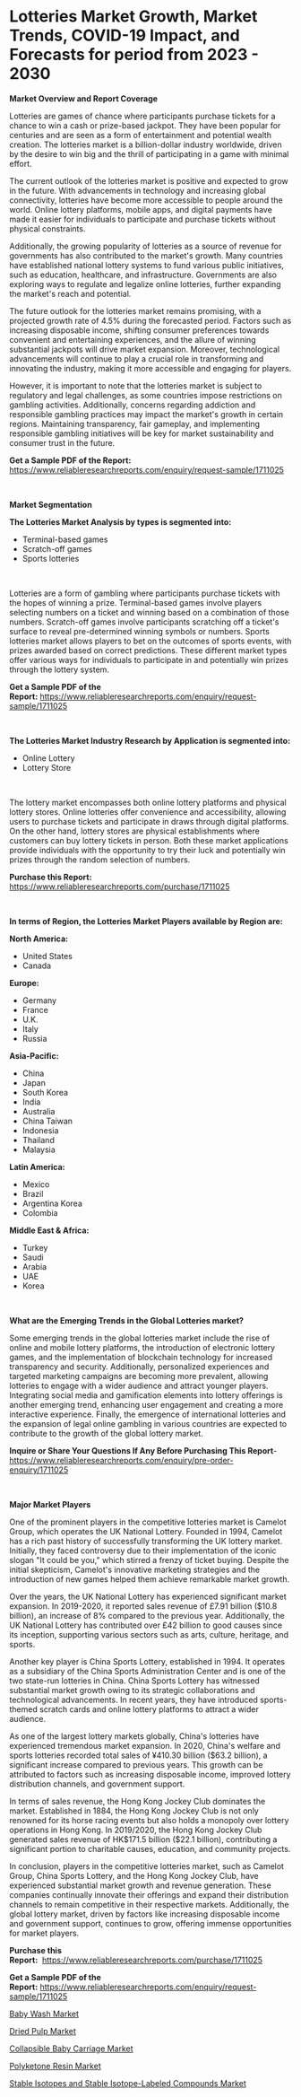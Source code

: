 <p><h1>Lotteries Market Growth, Market Trends, COVID-19 Impact, and Forecasts for period from 2023 - 2030</h1></p><p><strong>Market Overview and Report Coverage</strong></p>
<p><p>Lotteries are games of chance where participants purchase tickets for a chance to win a cash or prize-based jackpot. They have been popular for centuries and are seen as a form of entertainment and potential wealth creation. The lotteries market is a billion-dollar industry worldwide, driven by the desire to win big and the thrill of participating in a game with minimal effort.</p><p>The current outlook of the lotteries market is positive and expected to grow in the future. With advancements in technology and increasing global connectivity, lotteries have become more accessible to people around the world. Online lottery platforms, mobile apps, and digital payments have made it easier for individuals to participate and purchase tickets without physical constraints.</p><p>Additionally, the growing popularity of lotteries as a source of revenue for governments has also contributed to the market's growth. Many countries have established national lottery systems to fund various public initiatives, such as education, healthcare, and infrastructure. Governments are also exploring ways to regulate and legalize online lotteries, further expanding the market's reach and potential.</p><p>The future outlook for the lotteries market remains promising, with a projected growth rate of 4.5% during the forecasted period. Factors such as increasing disposable income, shifting consumer preferences towards convenient and entertaining experiences, and the allure of winning substantial jackpots will drive market expansion. Moreover, technological advancements will continue to play a crucial role in transforming and innovating the industry, making it more accessible and engaging for players.</p><p>However, it is important to note that the lotteries market is subject to regulatory and legal challenges, as some countries impose restrictions on gambling activities. Additionally, concerns regarding addiction and responsible gambling practices may impact the market's growth in certain regions. Maintaining transparency, fair gameplay, and implementing responsible gambling initiatives will be key for market sustainability and consumer trust in the future.</p></p>
<p><strong>Get a Sample PDF of the Report:</strong> <a href="https://www.reliableresearchreports.com/enquiry/request-sample/1711025">https://www.reliableresearchreports.com/enquiry/request-sample/1711025</a></p>
<p>&nbsp;</p>
<p><strong>Market Segmentation</strong></p>
<p><strong>The Lotteries Market Analysis by types is segmented into:</strong></p>
<p><ul><li>Terminal-based games</li><li>Scratch-off games</li><li>Sports lotteries</li></ul></p>
<p>&nbsp;</p>
<p><p>Lotteries are a form of gambling where participants purchase tickets with the hopes of winning a prize. Terminal-based games involve players selecting numbers on a ticket and winning based on a combination of those numbers. Scratch-off games involve participants scratching off a ticket's surface to reveal pre-determined winning symbols or numbers. Sports lotteries market allows players to bet on the outcomes of sports events, with prizes awarded based on correct predictions. These different market types offer various ways for individuals to participate in and potentially win prizes through the lottery system.</p></p>
<p><strong>Get a Sample PDF of the Report:</strong>&nbsp;<a href="https://www.reliableresearchreports.com/enquiry/request-sample/1711025">https://www.reliableresearchreports.com/enquiry/request-sample/1711025</a></p>
<p>&nbsp;</p>
<p><strong>The Lotteries Market Industry Research by Application is segmented into:</strong></p>
<p><ul><li>Online Lottery</li><li>Lottery Store</li></ul></p>
<p>&nbsp;</p>
<p><p>The lottery market encompasses both online lottery platforms and physical lottery stores. Online lotteries offer convenience and accessibility, allowing users to purchase tickets and participate in draws through digital platforms. On the other hand, lottery stores are physical establishments where customers can buy lottery tickets in person. Both these market applications provide individuals with the opportunity to try their luck and potentially win prizes through the random selection of numbers.</p></p>
<p><strong>Purchase this Report:</strong>&nbsp; <a href="https://www.reliableresearchreports.com/purchase/1711025">https://www.reliableresearchreports.com/purchase/1711025</a></p>
<p>&nbsp;</p>
<p><strong>In terms of Region, the Lotteries Market Players available by Region are:</strong></p>
<p>
    <p> <strong> North America: </strong>
        <ul>
            <li>United States</li>
            <li>Canada</li>
        </ul>
        </p> 
    <p> <strong> Europe: </strong>
        <ul>
            <li>Germany</li>
            <li>France</li>
            <li>U.K.</li>
            <li>Italy</li>
            <li>Russia</li>
        </ul>
        </p> 
    <p> <strong> Asia-Pacific: </strong>
        <ul>
            <li>China</li>
            <li>Japan</li>
            <li>South Korea</li>
            <li>India</li>
            <li>Australia</li>
            <li>China Taiwan</li>
            <li>Indonesia</li>
            <li>Thailand</li>
            <li>Malaysia</li>
        </ul>
        </p> 
    <p> <strong> Latin America: </strong>
        <ul>
            <li>Mexico</li>
            <li>Brazil</li>
            <li>Argentina Korea</li>
            <li>Colombia</li>
        </ul>
        </p> 
    <p> <strong> Middle East & Africa: </strong>
        <ul>
            <li>Turkey</li>
            <li>Saudi</li>
            <li>Arabia</li>
            <li>UAE</li>
            <li>Korea</li>
        </ul>
    </p>
    </p>
<p>&nbsp;</p>
<p><strong>What are the Emerging Trends in the Global Lotteries market?</strong></p>
<p><p>Some emerging trends in the global lotteries market include the rise of online and mobile lottery platforms, the introduction of electronic lottery games, and the implementation of blockchain technology for increased transparency and security. Additionally, personalized experiences and targeted marketing campaigns are becoming more prevalent, allowing lotteries to engage with a wider audience and attract younger players. Integrating social media and gamification elements into lottery offerings is another emerging trend, enhancing user engagement and creating a more interactive experience. Finally, the emergence of international lotteries and the expansion of legal online gambling in various countries are expected to contribute to the growth of the global lottery market.</p></p>
<p><strong>Inquire or Share Your Questions If Any Before Purchasing This Report</strong>- <a href="https://www.reliableresearchreports.com/enquiry/pre-order-enquiry/1711025">https://www.reliableresearchreports.com/enquiry/pre-order-enquiry/1711025</a></p>
<p>&nbsp;</p>
<p><strong>Major Market Players</strong></p>
<p><p>One of the prominent players in the competitive lotteries market is Camelot Group, which operates the UK National Lottery. Founded in 1994, Camelot has a rich past history of successfully transforming the UK lottery market. Initially, they faced controversy due to their implementation of the iconic slogan "It could be you," which stirred a frenzy of ticket buying. Despite the initial skepticism, Camelot's innovative marketing strategies and the introduction of new games helped them achieve remarkable market growth.</p><p>Over the years, the UK National Lottery has experienced significant market expansion. In 2019-2020, it reported sales revenue of £7.91 billion ($10.8 billion), an increase of 8% compared to the previous year. Additionally, the UK National Lottery has contributed over £42 billion to good causes since its inception, supporting various sectors such as arts, culture, heritage, and sports.</p><p>Another key player is China Sports Lottery, established in 1994. It operates as a subsidiary of the China Sports Administration Center and is one of the two state-run lotteries in China. China Sports Lottery has witnessed substantial market growth owing to its strategic collaborations and technological advancements. In recent years, they have introduced sports-themed scratch cards and online lottery platforms to attract a wider audience.</p><p>As one of the largest lottery markets globally, China's lotteries have experienced tremendous market expansion. In 2020, China's welfare and sports lotteries recorded total sales of ¥410.30 billion ($63.2 billion), a significant increase compared to previous years. This growth can be attributed to factors such as increasing disposable income, improved lottery distribution channels, and government support.</p><p>In terms of sales revenue, the Hong Kong Jockey Club dominates the market. Established in 1884, the Hong Kong Jockey Club is not only renowned for its horse racing events but also holds a monopoly over lottery operations in Hong Kong. In 2019/2020, the Hong Kong Jockey Club generated sales revenue of HK$171.5 billion ($22.1 billion), contributing a significant portion to charitable causes, education, and community projects.</p><p>In conclusion, players in the competitive lotteries market, such as Camelot Group, China Sports Lottery, and the Hong Kong Jockey Club, have experienced substantial market growth and revenue generation. These companies continually innovate their offerings and expand their distribution channels to remain competitive in their respective markets. Additionally, the global lottery market, driven by factors like increasing disposable income and government support, continues to grow, offering immense opportunities for market players.</p></p>
<p><strong>Purchase this Report:</strong>&nbsp;&nbsp;<a href="https://www.reliableresearchreports.com/purchase/1711025">https://www.reliableresearchreports.com/purchase/1711025</a></p>
<p></p>
<p><strong>Get a Sample PDF of the Report:</strong>&nbsp;<a href="https://www.reliableresearchreports.com/enquiry/request-sample/1711025">https://www.reliableresearchreports.com/enquiry/request-sample/1711025</a></p>
<p><p><a href="https://github.com/Chiragrp26/Market-Research-Report-List-1/blob/main/baby-wash-market.md">Baby Wash Market</a></p><p><a href="https://issuu.com/reportprime-2/docs/dried-pulp-market-size-2030.pptx?fr=xKAE9_zU1NQ">Dried Pulp Market</a></p><p><a href="https://github.com/santosh758595/Market-Research-Report-List-1/blob/main/collapsible-baby-carriage-market.md">Collapsible Baby Carriage Market</a></p><p><a href="https://www.linkedin.com/pulse/polyketone-resin-market-size-share-amp-trends-analysis-report-agvoe/">Polyketone Resin Market</a></p><p><a href="https://medium.com/@v25590012/stable-isotopes-and-stable-isotope-labeled-compounds-market-share-evolution-and-market-growth-13c1435ecef8">Stable Isotopes and Stable Isotope-Labeled Compounds Market</a></p></p>